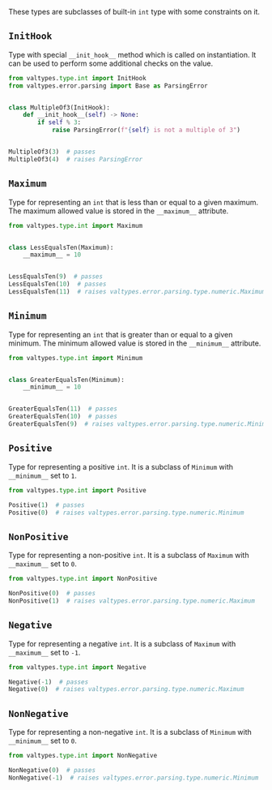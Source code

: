 These types are subclasses of built-in `int` type with some constraints on it.

## `InitHook`

Type with special `__init_hook__` method which is called on instantiation. It can be used to perform some additional checks on the value.

```python
from valtypes.type.int import InitHook
from valtypes.error.parsing import Base as ParsingError


class MultipleOf3(InitHook):
    def __init_hook__(self) -> None:
        if self % 3:
            raise ParsingError(f"{self} is not a multiple of 3")


MultipleOf3(3)  # passes
MultipleOf3(4)  # raises ParsingError
```

## `Maximum`

Type for representing an `int` that is less than or equal to a given maximum. The maximum allowed value is stored in the `__maximum__` attribute.

```python
from valtypes.type.int import Maximum


class LessEqualsTen(Maximum):
    __maximum__ = 10


LessEqualsTen(9)  # passes
LessEqualsTen(10)  # passes
LessEqualsTen(11)  # raises valtypes.error.parsing.type.numeric.Maximum
```

## `Minimum`

Type for representing an `int` that is greater than or equal to a given minimum. The minimum allowed value is stored in the `__minimum__` attribute.

```python
from valtypes.type.int import Minimum


class GreaterEqualsTen(Minimum):
    __minimum__ = 10


GreaterEqualsTen(11)  # passes
GreaterEqualsTen(10)  # passes
GreaterEqualsTen(9)  # raises valtypes.error.parsing.type.numeric.Minimum
```

## `Positive`

Type for representing a positive `int`. It is a subclass of `Minimum` with `__minimum__` set to `1`.

```python
from valtypes.type.int import Positive

Positive(1)  # passes
Positive(0)  # raises valtypes.error.parsing.type.numeric.Minimum
```

## `NonPositive`

Type for representing a non-positive `int`. It is a subclass of `Maximum` with `__maximum__` set to `0`.

```python
from valtypes.type.int import NonPositive

NonPositive(0)  # passes
NonPositive(1)  # raises valtypes.error.parsing.type.numeric.Maximum
```

## `Negative`

Type for representing a negative `int`. It is a subclass of `Maximum` with `__maximum__` set to `-1`.

```python
from valtypes.type.int import Negative

Negative(-1)  # passes
Negative(0)  # raises valtypes.error.parsing.type.numeric.Maximum
```

## `NonNegative`

Type for representing a non-negative `int`. It is a subclass of `Minimum` with `__minimum__` set to `0`.

```python
from valtypes.type.int import NonNegative

NonNegative(0)  # passes
NonNegative(-1)  # raises valtypes.error.parsing.type.numeric.Minimum
```

